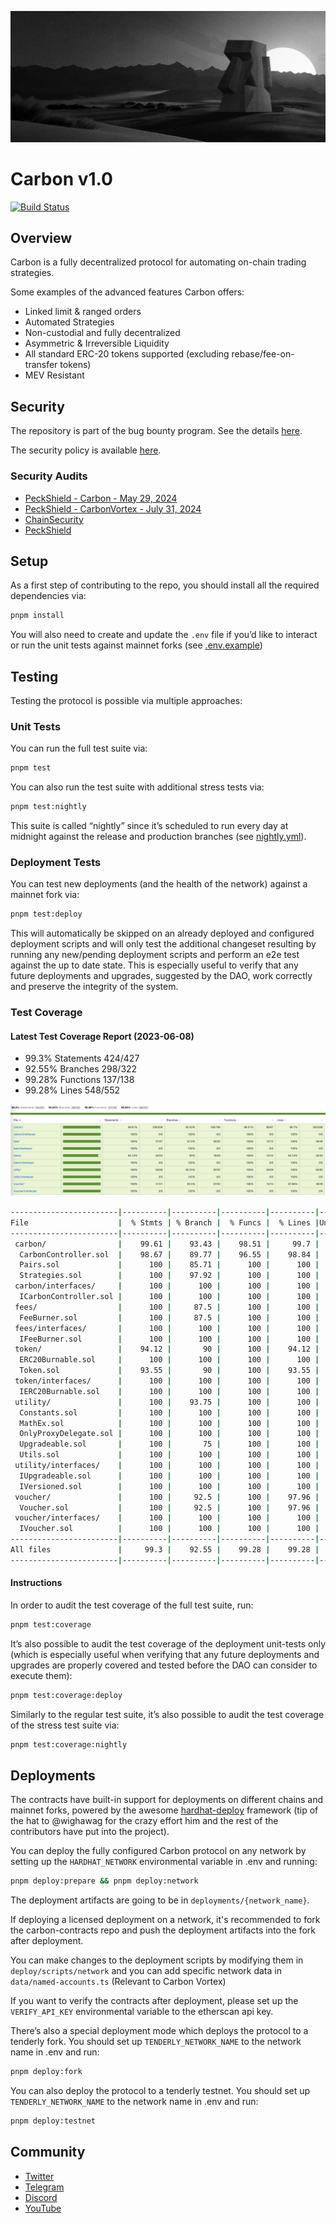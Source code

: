 ﻿![Carbon](./docs/images/carbon.jpg)

# Carbon v1.0

[![Build Status](https://github.com/bancorprotocol/carbon-contracts/actions/workflows/ci.yml/badge.svg?branch=master)](https://github.com/bancorprotocol/carbon-contracts/actions/workflows/ci.yml)

## Overview

Carbon is a fully decentralized protocol for automating on-chain trading strategies.

Some examples of the advanced features Carbon offers:

-   Linked limit & ranged orders
-   Automated Strategies
-   Non-custodial and fully decentralized
-   Asymmetric & Irreversible Liquidity
-   All standard ERC-20 tokens supported (excluding rebase/fee-on-transfer tokens)
-   MEV Resistant

## Security

The repository is part of the bug bounty program.
See the details [here](./docs/bug-bounty.md).

The security policy is available [here](./SECURITY.md).

### Security Audits

-   [PeckShield - Carbon - May 29, 2024](docs/audits/PeckShield-Audit-Report-Bancor-Carbon-v1.0.pdf)
-   [PeckShield - CarbonVortex - July 31, 2024](docs/audits/PeckShield-Audit-Report-Bancor-CarbonVortex-v1.0.1.pdf)
-   [ChainSecurity](docs/audits/ChainSecurity_Carbon_Audit_Report.pdf)
-   [PeckShield](docs/audits/PeckShield-Audit-Report-Carbon-v1.0.pdf)

## Setup

As a first step of contributing to the repo, you should install all the required dependencies via:

```sh
pnpm install
```

You will also need to create and update the `.env` file if you’d like to interact or run the unit tests against mainnet forks (see [.env.example](./.env.example))

## Testing

Testing the protocol is possible via multiple approaches:

### Unit Tests

You can run the full test suite via:

```sh
pnpm test
```

You can also run the test suite with additional stress tests via:

```sh
pnpm test:nightly
```

This suite is called “nightly” since it’s scheduled to run every day at midnight against the release and production branches (see [nightly.yml](.github/workflows/nightly.yml)).

### Deployment Tests

You can test new deployments (and the health of the network) against a mainnet fork via:

```sh
pnpm test:deploy
```

This will automatically be skipped on an already deployed and configured deployment scripts and will only test the additional changeset resulting by running any new/pending deployment scripts and perform an e2e test against the up to date state. This is especially useful to verify that any future deployments and upgrades, suggested by the DAO, work correctly and preserve the integrity of the system.

### Test Coverage

#### Latest Test Coverage Report (2023-06-08)

-   99.3% Statements 424/427
-   92.55% Branches 298/322
-   99.28% Functions 137/138
-   99.28% Lines 548/552

![Coverage Report](./docs/images/coverage.png)

```sh
------------------------|----------|----------|----------|----------|----------------|
File                    |  % Stmts | % Branch |  % Funcs |  % Lines |Uncovered Lines |
------------------------|----------|----------|----------|----------|----------------|
 carbon/                |    99.61 |    93.43 |    98.51 |     99.7 |                |
  CarbonController.sol  |    98.67 |    89.77 |    96.55 |    98.84 |             94 |
  Pairs.sol             |      100 |    85.71 |      100 |      100 |                |
  Strategies.sol        |      100 |    97.92 |      100 |      100 |                |
 carbon/interfaces/     |      100 |      100 |      100 |      100 |                |
  ICarbonController.sol |      100 |      100 |      100 |      100 |                |
 fees/                  |      100 |     87.5 |      100 |      100 |                |
  FeeBurner.sol         |      100 |     87.5 |      100 |      100 |                |
 fees/interfaces/       |      100 |      100 |      100 |      100 |                |
  IFeeBurner.sol        |      100 |      100 |      100 |      100 |                |
 token/                 |    94.12 |       90 |      100 |    94.12 |                |
  ERC20Burnable.sol     |      100 |      100 |      100 |      100 |                |
  Token.sol             |    93.55 |       90 |      100 |    93.55 |         92,142 |
 token/interfaces/      |      100 |      100 |      100 |      100 |                |
  IERC20Burnable.sol    |      100 |      100 |      100 |      100 |                |
 utility/               |      100 |    93.75 |      100 |      100 |                |
  Constants.sol         |      100 |      100 |      100 |      100 |                |
  MathEx.sol            |      100 |      100 |      100 |      100 |                |
  OnlyProxyDelegate.sol |      100 |      100 |      100 |      100 |                |
  Upgradeable.sol       |      100 |       75 |      100 |      100 |                |
  Utils.sol             |      100 |      100 |      100 |      100 |                |
 utility/interfaces/    |      100 |      100 |      100 |      100 |                |
  IUpgradeable.sol      |      100 |      100 |      100 |      100 |                |
  IVersioned.sol        |      100 |      100 |      100 |      100 |                |
 voucher/               |      100 |     92.5 |      100 |    97.96 |                |
  Voucher.sol           |      100 |     92.5 |      100 |    97.96 |            249 |
 voucher/interfaces/    |      100 |      100 |      100 |      100 |                |
  IVoucher.sol          |      100 |      100 |      100 |      100 |                |
------------------------|----------|----------|----------|----------|----------------|
All files               |     99.3 |    92.55 |    99.28 |    99.28 |                |
------------------------|----------|----------|----------|----------|----------------|
```

#### Instructions

In order to audit the test coverage of the full test suite, run:

```sh
pnpm test:coverage
```

It’s also possible to audit the test coverage of the deployment unit-tests only (which is especially useful when verifying that any future deployments and upgrades are properly covered and tested before the DAO can consider to execute them):

```sh
pnpm test:coverage:deploy
```

Similarly to the regular test suite, it’s also possible to audit the test coverage of the stress test suite via:

```sh
pnpm test:coverage:nightly
```

## Deployments

The contracts have built-in support for deployments on different chains and mainnet forks, powered by the awesome [hardhat-deploy](https://github.com/wighawag/hardhat-deploy) framework (tip of the hat to @wighawag for the crazy effort him and the rest of the contributors have put into the project).

You can deploy the fully configured Carbon protocol on any network by setting up the `HARDHAT_NETWORK` environmental variable in .env and running:

```sh
pnpm deploy:prepare && pnpm deploy:network
```

The deployment artifacts are going to be in `deployments/{network_name}`.

If deploying a licensed deployment on a network, it's recommended to fork the carbon-contracts repo and push the deployment artifacts into the fork after deployment.  

You can make changes to the deployment scripts by modifying them in `deploy/scripts/network` and you can add specific network data in `data/named-accounts.ts` (Relevant to Carbon Vortex)  

If you want to verify the contracts after deployment, please set up the `VERIFY_API_KEY` environmental variable to the etherscan api key.

There’s also a special deployment mode which deploys the protocol to a tenderly fork. You should set up `TENDERLY_NETWORK_NAME` to the network name in .env and run:

```sh
pnpm deploy:fork
```

You can also deploy the protocol to a tenderly testnet. You should set up `TENDERLY_NETWORK_NAME` to the network name in .env and run:

```sh
pnpm deploy:testnet
```

## Community

-   [Twitter](https://twitter.com/carbondefixyz)
-   [Telegram](https://t.me/CarbonDeFixyz)
-   [Discord](https://discord.gg/aMVTbrmgD7)
-   [YouTube](https://www.youtube.com/c/BancorProtocol)
